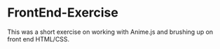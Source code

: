 # FrontEnd-Exercise

This was a short exercise on working with Anime.js and brushing up on front end HTML/CSS.
